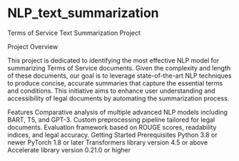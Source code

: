 # NLP_text_summarization
Terms of Service Text Summarization Project

Project Overview

This project is dedicated to identifying the most effective NLP model for summarizing Terms of Service documents. Given the complexity and length of these documents, our goal is to leverage state-of-the-art NLP techniques to produce concise, accurate summaries that capture the essential terms and conditions. This initiative aims to enhance user understanding and accessibility of legal documents by automating the summarization process.

Features
Comparative analysis of multiple advanced NLP models including BART, T5, and GPT-3.
Custom preprocessing pipeline tailored for legal documents.
Evaluation framework based on ROUGE scores, readability indices, and legal accuracy.
Getting Started
Prerequisites
Python 3.8 or newer
PyTorch 1.8 or later
Transformers library version 4.5 or above
Accelerate library version 0.21.0 or higher
